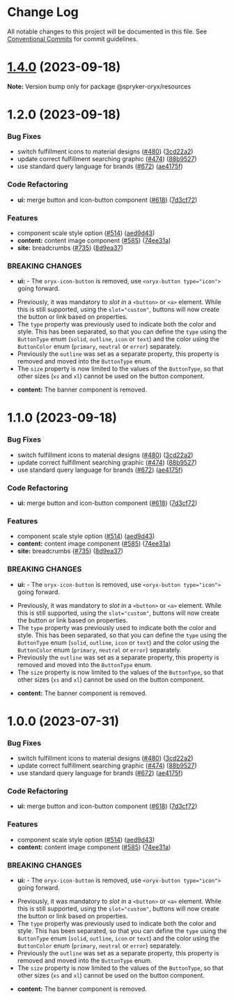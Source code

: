 # Change Log

All notable changes to this project will be documented in this file.
See [Conventional Commits](https://conventionalcommits.org) for commit guidelines.

# [1.4.0](https://github.com/spryker/oryx/compare/lib@1.2.0...lib@1.4.0) (2023-09-18)

**Note:** Version bump only for package @spryker-oryx/resources





# 1.2.0 (2023-09-18)


### Bug Fixes

* switch fulfillment icons to material designs ([#480](https://github.com/spryker/oryx/issues/480)) ([3cd22a2](https://github.com/spryker/oryx/commit/3cd22a2e86c8f183895028ad53b6308575b825c7))
* update correct fulfillment searching graphic ([#474](https://github.com/spryker/oryx/issues/474)) ([88b9527](https://github.com/spryker/oryx/commit/88b95272d167d74bfa06c8a3fd46be6a73200a0a))
* use standard query language for brands ([#672](https://github.com/spryker/oryx/issues/672)) ([ae4175f](https://github.com/spryker/oryx/commit/ae4175fdc11864e7812f2d2486b1839886c89441))


### Code Refactoring

* **ui:** merge button and icon-button component ([#618](https://github.com/spryker/oryx/issues/618)) ([7d3cf72](https://github.com/spryker/oryx/commit/7d3cf72fa003bdae3f6c6523f71095c5a1cab4fb))


### Features

* component scale style option ([#514](https://github.com/spryker/oryx/issues/514)) ([aed9d43](https://github.com/spryker/oryx/commit/aed9d43d5472792baa62cb90b186727833030831))
* **content:** content image component ([#585](https://github.com/spryker/oryx/issues/585)) ([74ee31a](https://github.com/spryker/oryx/commit/74ee31a0b806e02abecbd854e43d739f66825cba))
* **site:** breadcrumbs ([#735](https://github.com/spryker/oryx/issues/735)) ([8d9ea37](https://github.com/spryker/oryx/commit/8d9ea37fc1ee4decdd40b8a0357909017a2cfd5b))


### BREAKING CHANGES

* **ui:** - The `oryx-icon-button` is removed, use `<oryx-button type="icon">`
going forward.
- Previously, it was mandatory to _slot in_ a `<button>` or `<a>`
element. While this is still supported, using the `slot="custom"`,
buttons will now create the button or link based on properties.
- The `type` property was previously used to indicate both the color and
style. This has been separated, so that you can define the `type` using
the `ButtonType` enum (`solid`, `outline`, `icon` or `text`) and the
color using the `ButtonColor` enum (`primary`, `neutral` or `error`)
separately.
- Previously the `outline` was set as a separate property, this property
is removed and moved into the `ButtonType` enum.
- The `size` property is now limited to the values of the `ButtonType`,
so that other sizes (`xs` and `xl`) cannot be used on the button
component.


[HRZ-3283]:
https://spryker.atlassian.net/browse/HRZ-3283?atlOrigin=eyJpIjoiNWRkNTljNzYxNjVmNDY3MDlhMDU5Y2ZhYzA5YTRkZjUiLCJwIjoiZ2l0aHViLWNvbS1KU1cifQ
* **content:** The banner component is removed. 

[HRZ-3216]:
https://spryker.atlassian.net/browse/HRZ-3216?atlOrigin=eyJpIjoiNWRkNTljNzYxNjVmNDY3MDlhMDU5Y2ZhYzA5YTRkZjUiLCJwIjoiZ2l0aHViLWNvbS1KU1cifQ





# 1.1.0 (2023-09-18)


### Bug Fixes

* switch fulfillment icons to material designs ([#480](https://github.com/spryker/oryx/issues/480)) ([3cd22a2](https://github.com/spryker/oryx/commit/3cd22a2e86c8f183895028ad53b6308575b825c7))
* update correct fulfillment searching graphic ([#474](https://github.com/spryker/oryx/issues/474)) ([88b9527](https://github.com/spryker/oryx/commit/88b95272d167d74bfa06c8a3fd46be6a73200a0a))
* use standard query language for brands ([#672](https://github.com/spryker/oryx/issues/672)) ([ae4175f](https://github.com/spryker/oryx/commit/ae4175fdc11864e7812f2d2486b1839886c89441))


### Code Refactoring

* **ui:** merge button and icon-button component ([#618](https://github.com/spryker/oryx/issues/618)) ([7d3cf72](https://github.com/spryker/oryx/commit/7d3cf72fa003bdae3f6c6523f71095c5a1cab4fb))


### Features

* component scale style option ([#514](https://github.com/spryker/oryx/issues/514)) ([aed9d43](https://github.com/spryker/oryx/commit/aed9d43d5472792baa62cb90b186727833030831))
* **content:** content image component ([#585](https://github.com/spryker/oryx/issues/585)) ([74ee31a](https://github.com/spryker/oryx/commit/74ee31a0b806e02abecbd854e43d739f66825cba))
* **site:** breadcrumbs ([#735](https://github.com/spryker/oryx/issues/735)) ([8d9ea37](https://github.com/spryker/oryx/commit/8d9ea37fc1ee4decdd40b8a0357909017a2cfd5b))


### BREAKING CHANGES

* **ui:** - The `oryx-icon-button` is removed, use `<oryx-button type="icon">`
going forward.
- Previously, it was mandatory to _slot in_ a `<button>` or `<a>`
element. While this is still supported, using the `slot="custom"`,
buttons will now create the button or link based on properties.
- The `type` property was previously used to indicate both the color and
style. This has been separated, so that you can define the `type` using
the `ButtonType` enum (`solid`, `outline`, `icon` or `text`) and the
color using the `ButtonColor` enum (`primary`, `neutral` or `error`)
separately.
- Previously the `outline` was set as a separate property, this property
is removed and moved into the `ButtonType` enum.
- The `size` property is now limited to the values of the `ButtonType`,
so that other sizes (`xs` and `xl`) cannot be used on the button
component.


[HRZ-3283]:
https://spryker.atlassian.net/browse/HRZ-3283?atlOrigin=eyJpIjoiNWRkNTljNzYxNjVmNDY3MDlhMDU5Y2ZhYzA5YTRkZjUiLCJwIjoiZ2l0aHViLWNvbS1KU1cifQ
* **content:** The banner component is removed. 

[HRZ-3216]:
https://spryker.atlassian.net/browse/HRZ-3216?atlOrigin=eyJpIjoiNWRkNTljNzYxNjVmNDY3MDlhMDU5Y2ZhYzA5YTRkZjUiLCJwIjoiZ2l0aHViLWNvbS1KU1cifQ





# 1.0.0 (2023-07-31)


### Bug Fixes

* switch fulfillment icons to material designs ([#480](https://github.com/spryker/oryx/issues/480)) ([3cd22a2](https://github.com/spryker/oryx/commit/3cd22a2e86c8f183895028ad53b6308575b825c7))
* update correct fulfillment searching graphic ([#474](https://github.com/spryker/oryx/issues/474)) ([88b9527](https://github.com/spryker/oryx/commit/88b95272d167d74bfa06c8a3fd46be6a73200a0a))
* use standard query language for brands ([#672](https://github.com/spryker/oryx/issues/672)) ([ae4175f](https://github.com/spryker/oryx/commit/ae4175fdc11864e7812f2d2486b1839886c89441))


### Code Refactoring

* **ui:** merge button and icon-button component ([#618](https://github.com/spryker/oryx/issues/618)) ([7d3cf72](https://github.com/spryker/oryx/commit/7d3cf72fa003bdae3f6c6523f71095c5a1cab4fb))


### Features

* component scale style option ([#514](https://github.com/spryker/oryx/issues/514)) ([aed9d43](https://github.com/spryker/oryx/commit/aed9d43d5472792baa62cb90b186727833030831))
* **content:** content image component ([#585](https://github.com/spryker/oryx/issues/585)) ([74ee31a](https://github.com/spryker/oryx/commit/74ee31a0b806e02abecbd854e43d739f66825cba))


### BREAKING CHANGES

* **ui:** - The `oryx-icon-button` is removed, use `<oryx-button type="icon">`
going forward.
- Previously, it was mandatory to _slot in_ a `<button>` or `<a>`
element. While this is still supported, using the `slot="custom"`,
buttons will now create the button or link based on properties.
- The `type` property was previously used to indicate both the color and
style. This has been separated, so that you can define the `type` using
the `ButtonType` enum (`solid`, `outline`, `icon` or `text`) and the
color using the `ButtonColor` enum (`primary`, `neutral` or `error`)
separately.
- Previously the `outline` was set as a separate property, this property
is removed and moved into the `ButtonType` enum.
- The `size` property is now limited to the values of the `ButtonType`,
so that other sizes (`xs` and `xl`) cannot be used on the button
component.


[HRZ-3283]:
https://spryker.atlassian.net/browse/HRZ-3283?atlOrigin=eyJpIjoiNWRkNTljNzYxNjVmNDY3MDlhMDU5Y2ZhYzA5YTRkZjUiLCJwIjoiZ2l0aHViLWNvbS1KU1cifQ
* **content:** The banner component is removed. 

[HRZ-3216]:
https://spryker.atlassian.net/browse/HRZ-3216?atlOrigin=eyJpIjoiNWRkNTljNzYxNjVmNDY3MDlhMDU5Y2ZhYzA5YTRkZjUiLCJwIjoiZ2l0aHViLWNvbS1KU1cifQ
